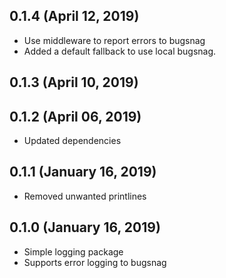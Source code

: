 ## 0.1.4 (April 12, 2019)
  - Use middleware to report errors to bugsnag
  - Added a default fallback to use local bugsnag.

## 0.1.3 (April 10, 2019)


## 0.1.2 (April 06, 2019)
  - Updated dependencies

## 0.1.1 (January 16, 2019)
  - Removed unwanted printlines

## 0.1.0 (January 16, 2019)
  - Simple logging package
  - Supports error logging to bugsnag

